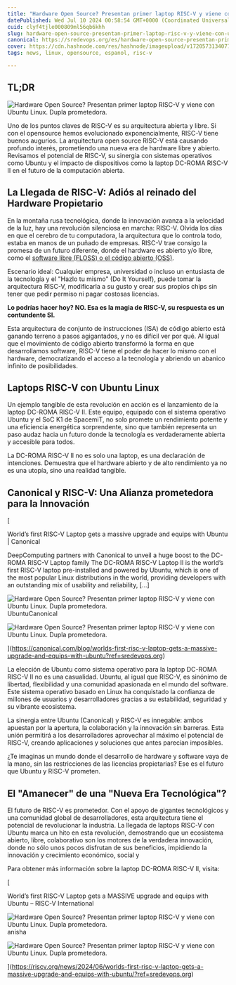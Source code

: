 ```yaml
---
title: "Hardware Open Source? Presentan primer laptop RISC-V y viene con Ubuntu Linux. Dupla prometedora."
datePublished: Wed Jul 10 2024 00:58:54 GMT+0000 (Coordinated Universal Time)
cuid: clyf4tjle000809ml56qb6khh
slug: hardware-open-source-presentan-primer-laptop-risc-v-y-viene-con-ubuntu-linux-dupla-prometedora
canonical: https://sredevops.org/es/hardware-open-source-presentan-primer-laptop-risc-v-y-viene-con-ubuntu-linux-dupla-prometedora/
cover: https://cdn.hashnode.com/res/hashnode/imageupload/v1720573134077/0ed7b01c-0715-4059-9859-46aaf52d4885.webp
tags: news, linux, opensource, espanol, risc-v

---
```


TL;DR
-----

![Hardware Open Source? Presentan primer laptop RISC-V y viene con Ubuntu Linux. Dupla prometedora.](https://cdn.hashnode.com/res/hashnode/imageupload/v1720573129826/282d0ef4-6381-4b84-8bb7-5ccc0e5f89bc.webp)

Uno de los puntos claves de RISC-V es su arquitectura abierta y libre. Si con el opensource hemos evolucionado exponencialmente, RISC-V tiene buenos augurios. La arquitectura open source RISC-V está causando profundo interés, prometiendo una nueva era de hardware libre y abierto. Revisamos el potencial de RISC-V, su sinergia con sistemas operativos como Ubuntu y el impacto de dispositivos como la laptop DC-ROMA RISC-V II en el futuro de la computación abierta.

La Llegada de RISC-V: Adiós al reinado del Hardware Propietario
---------------------------------------------------------------

En la montaña rusa tecnológica, donde la innovación avanza a la velocidad de la luz, hay una revolución silenciosa en marcha: RISC-V. Olvida los días en que el cerebro de tu computadora, la arquitectura que lo controla todo, estaba en manos de un puñado de empresas. RISC-V trae consigo la promesa de un futuro diferente, donde el hardware es abierto y/o libre, como el [software libre (FLOSS) o el código abierto (OSS)](https://www.gnu.org/philosophy/floss-and-foss.es.html?ref=sredevops.org).

Escenario ideal: Cualquier empresa, universidad o incluso un entusiasta de la tecnología y el "Hazlo tu mismo" (Do It Yourself), puede tomar la arquitectura RISC-V, modificarla a su gusto y crear sus propios chips sin tener que pedir permiso ni pagar costosas licencias.

**Lo podrías hacer hoy? NO. Esa es la magia de RISC-V, su respuesta es un contundente SI.**

Esta arquitectura de conjunto de instrucciones (ISA) de código abierto está ganando terreno a pasos agigantados, y no es difícil ver por qué. Al igual que el movimiento de código abierto transformó la forma en que desarrollamos software, RISC-V tiene el poder de hacer lo mismo con el hardware, democratizando el acceso a la tecnología y abriendo un abanico infinito de posibilidades.

Laptops RISC-V con Ubuntu Linux
-------------------------------

Un ejemplo tangible de esta revolución en acción es el lanzamiento de la laptop DC-ROMA RISC-V II. Este equipo, equipado con el sistema operativo Ubuntu y el SoC K1 de SpacemiT, no solo promete un rendimiento potente y una eficiencia energética sorprendente, sino que también representa un paso audaz hacia un futuro donde la tecnología es verdaderamente abierta y accesible para todos.

La DC-ROMA RISC-V II no es solo una laptop, es una declaración de intenciones. Demuestra que el hardware abierto y de alto rendimiento ya no es una utopía, sino una realidad tangible.

Canonical y RISC-V: Una Alianza prometedora para la Innovación
--------------------------------------------------------------

[

World’s first RISC-V Laptop gets a massive upgrade and equips with Ubuntu | Canonical

DeepComputing partners with Canonical to unveil a huge boost to the DC-ROMA RISC-V Laptop family The DC-ROMA RISC-V Laptop II is the world’s first RISC-V laptop pre-installed and powered by Ubuntu, which is one of the most popular Linux distributions in the world, providing developers with an outstanding mix of usability and reliability, \[…\]

![Hardware Open Source? Presentan primer laptop RISC-V y viene con Ubuntu Linux. Dupla prometedora.](https://cdn.hashnode.com/res/hashnode/imageupload/v1720573130769/0c209c64-7f24-429b-9bdc-02b1e3f6fa1b.png)UbuntuCanonical

![Hardware Open Source? Presentan primer laptop RISC-V y viene con Ubuntu Linux. Dupla prometedora.](https://cdn.hashnode.com/res/hashnode/imageupload/v1720573131944/3617b69e-9eb7-4854-bbf2-fdefeda5589f.png)

](https://canonical.com/blog/worlds-first-risc-v-laptop-gets-a-massive-upgrade-and-equips-with-ubuntu?ref=sredevops.org)

La elección de Ubuntu como sistema operativo para la laptop DC-ROMA RISC-V II no es una casualidad. Ubuntu, al igual que RISC-V, es sinónimo de libertad, flexibilidad y una comunidad apasionada en el mundo del software. Este sistema operativo basado en Linux ha conquistado la confianza de millones de usuarios y desarrolladores gracias a su estabilidad, seguridad y su vibrante ecosistema.

La sinergia entre Ubuntu (Canonical) y RISC-V es innegable: ambos apuestan por la apertura, la colaboración y la innovación sin barreras. Esta unión permitirá a los desarrolladores aprovechar al máximo el potencial de RISC-V, creando aplicaciones y soluciones que antes parecían imposibles.

¿Te imaginas un mundo donde el desarrollo de hardware y software vaya de la mano, sin las restricciones de las licencias propietarias? Ese es el futuro que Ubuntu y RISC-V prometen.

El "Amanecer" de una "Nueva Era Tecnológica"?
---------------------------------------------

El futuro de RISC-V es prometedor. Con el apoyo de gigantes tecnológicos y una comunidad global de desarrolladores, esta arquitectura tiene el potencial de revolucionar la industria. La llegada de laptops RISC-V con Ubuntu marca un hito en esta revolución, demostrando que un ecosistema abierto, libre, colaborativo son los motores de la verdadera innovación, donde no sólo unos pocos disfrutan de sus beneficios, impidiendo la innovación y crecimiento económico, social y

Para obtener más información sobre la laptop DC-ROMA RISC-V II, visita:

[

World’s first RISC-V Laptop gets a MASSIVE upgrade and equips with Ubuntu – RISC-V International

![Hardware Open Source? Presentan primer laptop RISC-V y viene con Ubuntu Linux. Dupla prometedora.](https://cdn.hashnode.com/res/hashnode/imageupload/v1720573132428/543293a1-e26c-4ad5-bb0b-1fdfe1d661d5.png)anisha

![Hardware Open Source? Presentan primer laptop RISC-V y viene con Ubuntu Linux. Dupla prometedora.](https://cdn.hashnode.com/res/hashnode/imageupload/v1720573132753/e4b82359-bb2e-49ab-a483-52517baa289c.png)

](https://riscv.org/news/2024/06/worlds-first-risc-v-laptop-gets-a-massive-upgrade-and-equips-with-ubuntu/?ref=sredevops.org)